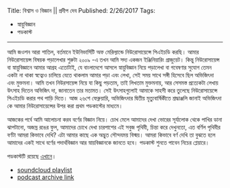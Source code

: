 Title: বিশ্বাস ও বিজ্ঞান || প্রদীপ দেব
Published: 2/26/2017
Tags:
  - স্নায়ুবিজ্ঞান
  - পডকাস্ট
---

আমি জওশন আরা শাতিল, বর্তমানে ইউনিভার্সিটি অফ মেরিল্যান্ডে নিউরোসায়েন্সে পিএইচডি করছি। আমার নিউরোসায়েন্স বিষয়ক পড়ালেখার শুরুটা ২০০৯ -এ তখন আমি সদ্য একজন ইঞ্জিনিয়ারিং গ্রাজুয়েট। কিন্তু নিউরোসায়েন্স বা স্নায়ুবিজ্ঞানে আমার আগ্রহ এতোটাই, যে বাংলাদেশে আসলে স্নায়ুবিজ্ঞান নিয়ে পড়ালেখা বা গবেষণার সুযোগ তেমন একটা না থাকা স্বত্ব্যেও চালিয়ে যেতে থাকলাম আমার পড়া এবং লেখা, সেই সময় সাথে সঙ্গী হিসেবে ছিল অভিজিৎদা এবং মুক্তমনা। আমি তখন নিউরসায়েন্স নিয়ে যা কিছু পড়তাম, তাই লিখতাম মুক্তমনায়, আর সেসমস্ত প্রত্যেকটা লেখায় উৎসাহ দিতেন অভিজিৎ দা, জানাতেন তার মতামত। সেই উৎসাহগুলোই আমাকে সাহসী করে তুলেছে নিউরোসায়েন্সে পিএইচডি করার পথ পাড়ি দিতে। আজ ২৬শে ফেব্রুয়ারি, অভিজিৎদার দ্বিতীয় মৃত্যুবার্ষিকীতে শ্রদ্ধাঞ্জলি জানাই অভিজিৎদা কে আমার নিউরোসায়েন্সের উপর করা প্রথম পডকাস্টের মাধ্যমে।

আজকের পর্বে আমি আলোচনা করব বর্ণের বিজ্ঞান নিয়ে। চোখ মেলে আমাদের দেখা ভোরের সূর্যালোক থেকে পাখির ডানা ঝাপটানো, অজস্র রঙের ফুল, আমাদের চোখে দেখা চারপাশের এই সবুজ পৃথিবী, চিন্তা করে দেখুনতো, এত বর্ণিল পৃথিবীর বর্ণটা আমরা কিভাবে দেখি? এটা আমার কাছে এক অদ্ভুত সৌন্দযময় বিস্ময়। আমরা কিভাবে বর্ণ দেখি তা বুঝতে হলে আমাদের একই সাথে বর্ণের পদার্থবিজ্ঞান আর স্নায়বিজ্ঞানকে জানতে হবে। পডকাস্ট শুনতে পাবেন নিচের প্লেয়ারে।

পডকাস্টটি রয়েছে [এখানে](https://drive.google.com/open?id=1Wq6amjc4de8TJ_ewAU8rKpewEAm0sLOv)।

- [soundcloud playlist](https://soundcloud.com/mukto-mona)
- [podcast archive link](http://web.archive.org/web/20191023151006/http://podcast.mukto-mona.com)
